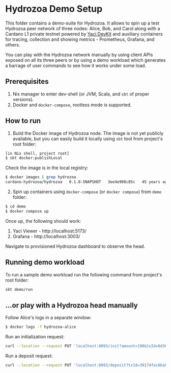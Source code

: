 # Hydrozoa Demo Setup

This folder contains a demo-suite for Hydrozoa.
It allows to spin up a test Hydrozoa peer network  of three nodes: 
Alice, Bob, and Carol along with a Cardano L1 private testnet
powered by [Yaci DevKit](https://github.com/bloxbean/yaci-devkit/tree/main) 
and auxiliary containers for tracing, collection and showing metrics - 
Prometheus, Grafana, and others.

You can play with the Hydrozoa network manually by using client APIs
exposed on all its three peers or by using a demo workload which generates
a barrage of user commands to see how it works under some load.

## Prerequisites

1. Nix manager to enter dev-shell (or JVM, Scala, and `sbt` of proper versions).
2. Docker and `docker-compose`, rootless mode is supported.

## How to run

1. Build the Docker image of Hydrozoa node. 
The image is not yet publicly available, but you can easily build it locally
using `sbt` tool from project's root folder:

```bash
[in Nix shell, project root]
$ sbt docker:publishLocal
```

Check the image is in the local registry:
```bash
$ docker images | grep hydrozoa
cardano-hydrozoa/hydrozoa   0.1.0-SNAPSHOT   3ee4e908c85c   45 years ago    574MB
```

2. Spin up containers using `docker-compose` (or `docker compose`) from `demo` folder:

```bash
$ cd demo
$ docker compose up
```

Once up, the following should work:
1. Yaci Viewer - http://localhost:5173/
2. Grafana - http://localhost:3003/

Navigate to provisioned Hydrozoa dashboard to observe the head.

## Running demo workload

To run a sample demo workload run the following command from project's root folder:

```bash
sbt demo/run
```
## ...or play with a Hydrozoa head manually

Follow Alice's logs in a separate window:

```bash
$ docker logs -f hydrozoa-alice
```

Run an initialization request:

```bash
curl --location --request PUT 'localhost:8093/init?amount=100&txId=6d36c0e2f304a5c27b85b3f04e95fc015566d35aef5f061c17c70e3e8b9ee508&txIx=0'
```

Run a deposit request:

```bash
curl --location --request PUT 'localhost:8093/deposit?txId=39174fac6bab286ec46e3ffc156b6c59b9bf2c85a8e24164f8cf99c8e13e78b0&txIx=1&depositAmount=42000000&address=addr_test1qryvgass5dsrf2kxl3vgfz76uhp83kv5lagzcp29tcana68ca5aqa6swlq6llfamln09tal7n5kvt4275ckwedpt4v7q48uhex&datum=d8799f400040ff&refundAddress=addr_test1qryvgass5dsrf2kxl3vgfz76uhp83kv5lagzcp29tcana68ca5aqa6swlq6llfamln09tal7n5kvt4275ckwedpt4v7q48uhex&refundDatum=d8799f400040ff'
```
